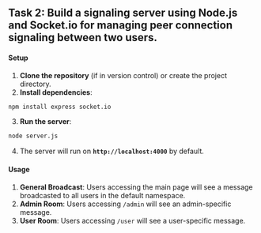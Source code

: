 ## Task 2: Build a signaling server using Node.js and Socket.io for managing peer connection signaling between two users.


#### Setup

1. **Clone the repository** (if in version control) or create the project directory.
2. **Install dependencies**:
```bash
npm install express socket.io
```
3. **Run the server**:
```bash
node server.js
```
4. The server will run on **`http://localhost:4000`** by default.


#### Usage

1. **General Broadcast**: Users accessing the main page will see a message broadcasted to all users in the default namespace.
2. **Admin Room**: Users accessing `/admin` will see an admin-specific message.
3. **User Room**: Users accessing `/user` will see a user-specific message.
